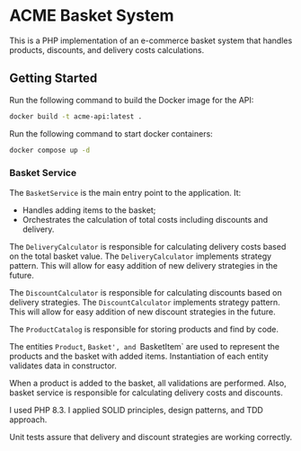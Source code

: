 # ACME Basket System

This is a PHP implementation of an e-commerce basket system that handles products, discounts, and delivery costs
calculations.

## Getting Started

Run the following command to build the Docker image for the API:

```bash
docker build -t acme-api:latest .
```

Run the following command to start docker containers:

```bash
docker compose up -d
```

### Basket Service

The `BasketService` is the main entry point to the application. It:

- Handles adding items to the basket;
- Orchestrates the calculation of total costs including discounts and delivery.

The `DeliveryCalculator` is responsible for calculating delivery costs based on the total basket value.
The `DeliveryCalculator` implements strategy pattern.
This will allow for easy addition of new delivery strategies in the future.

The `DiscountCalculator` is responsible for calculating discounts based on delivery strategies.
The `DiscountCalculator` implements strategy pattern. 
This will allow for easy addition of new discount strategies in the future.

The `ProductCatalog` is responsible for storing products and find by code.

The entities `Product`, `Basket', and `BasketItem` are used to represent the products and the basket with added items.
Instantiation of each entity validates data in constructor.

When a product is added to the basket, all validations are performed.
Also, basket service is responsible for calculating delivery costs and discounts.

I used PHP 8.3. I applied SOLID principles, design patterns, and TDD approach.

Unit tests assure that delivery and discount strategies are working correctly.

